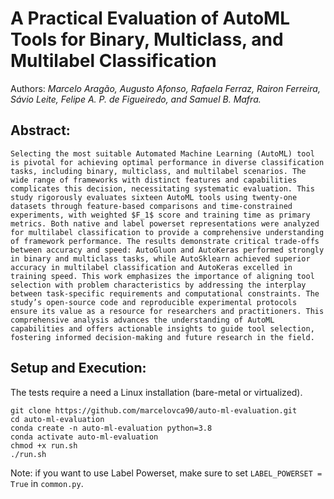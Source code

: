 # A Practical Evaluation of AutoML Tools for Binary, Multiclass, and Multilabel Classification

Authors: *Marcelo Aragão, Augusto Afonso, Rafaela Ferraz, Rairon Ferreira, Sávio Leite, Felipe A. P. de Figueiredo, and Samuel B. Mafra.*

## Abstract:
    Selecting the most suitable Automated Machine Learning (AutoML) tool is pivotal for achieving optimal performance in diverse classification tasks, including binary, multiclass, and multilabel scenarios. The wide range of frameworks with distinct features and capabilities complicates this decision, necessitating systematic evaluation. This study rigorously evaluates sixteen AutoML tools using twenty-one datasets through feature-based comparisons and time-constrained experiments, with weighted $F_1$ score and training time as primary metrics. Both native and label powerset representations were analyzed for multilabel classification to provide a comprehensive understanding of framework performance. The results demonstrate critical trade-offs between accuracy and speed: AutoGluon and AutoKeras performed strongly in binary and multiclass tasks, while AutoSklearn achieved superior accuracy in multilabel classification and AutoKeras excelled in training speed. This work emphasizes the importance of aligning tool selection with problem characteristics by addressing the interplay between task-specific requirements and computational constraints. The study’s open-source code and reproducible experimental protocols ensure its value as a resource for researchers and practitioners. This comprehensive analysis advances the understanding of AutoML capabilities and offers actionable insights to guide tool selection, fostering informed decision-making and future research in the field.

## Setup and Execution:
The tests require a need a Linux installation (bare-metal or virtualized).

```
git clone https://github.com/marcelovca90/auto-ml-evaluation.git
cd auto-ml-evaluation
conda create -n auto-ml-evaluation python=3.8
conda activate auto-ml-evaluation
chmod +x run.sh
./run.sh
```

Note: if you want to use Label Powerset, make sure to set `LABEL_POWERSET = True` in `common.py`.